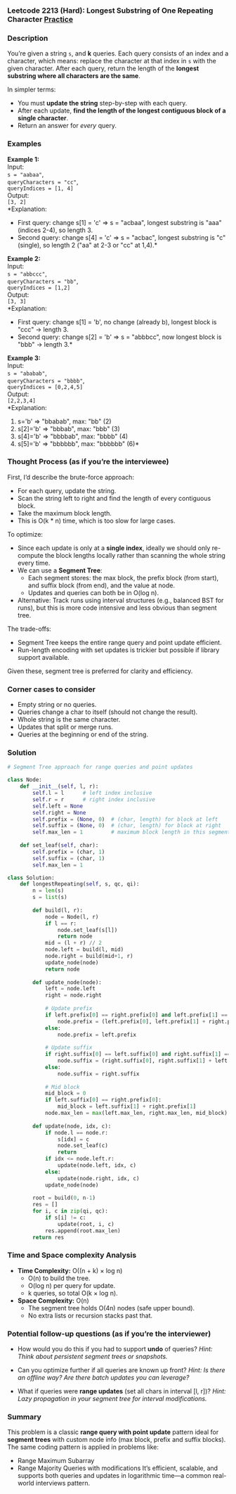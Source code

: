 ### Leetcode 2213 (Hard): Longest Substring of One Repeating Character [Practice](https://leetcode.com/problems/longest-substring-of-one-repeating-character)

### Description  
You’re given a string `s`, and **k** queries. Each query consists of an index and a character, which means: replace the character at that index in `s` with the given character. After each query, return the length of the **longest substring where all characters are the same**.  

In simpler terms:  
- You must **update the string** step-by-step with each query.  
- After each update, **find the length of the longest contiguous block of a single character**.  
- Return an answer for _every_ query.

### Examples  

**Example 1:**  
Input:  
`s = "aabaa"`,  
`queryCharacters = "cc"`,  
`queryIndices = [1, 4]`  
Output:  
`[3, 2]`  
*Explanation:  
- First query: change s[1] = 'c' ⇒ s = "acbaa", longest substring is "aaa" (indices 2-4), so length 3.
- Second query: change s[4] = 'c' ⇒ s = "acbac", longest substring is "c" (single), so length 2 ("aa" at 2-3 or "cc" at 1,4).*

**Example 2:**  
Input:  
`s = "abbccc"`,  
`queryCharacters = "bb"`,  
`queryIndices = [1,2]`  
Output:  
`[3, 3]`  
*Explanation:  
- First query: change s[1] = 'b', no change (already b), longest block is "ccc" → length 3.
- Second query: change s[2] = 'b' ⇒ s = "abbbcc", now longest block is "bbb" → length 3.*

**Example 3:**  
Input:  
`s = "ababab"`,  
`queryCharacters = "bbbb"`,  
`queryIndices = [0,2,4,5]`  
Output:  
`[2,2,3,4]`  
*Explanation:  
1. s='b' ⇒ "bbabab", max: "bb" (2)  
2. s[2]='b' ⇒ "bbbab", max: "bbb" (3)  
3. s[4]='b' ⇒ "bbbbab", max: "bbbb" (4)  
4. s[5]='b' ⇒ "bbbbbb", max: "bbbbbb" (6)*

### Thought Process (as if you’re the interviewee)  
First, I’d describe the brute-force approach:  
- For each query, update the string.
- Scan the string left to right and find the length of every contiguous block.
- Take the maximum block length.
- This is O(k \* n) time, which is too slow for large cases.

To optimize:  
- Since each update is only at a **single index**, ideally we should only re-compute the block lengths locally rather than scanning the whole string every time.
- We can use a **Segment Tree**:  
  - Each segment stores: the max block, the prefix block (from start), and suffix block (from end), and the value at node.
  - Updates and queries can both be in O(log n).
- Alternative: Track runs using interval structures (e.g., balanced BST for runs), but this is more code intensive and less obvious than segment tree.

The trade-offs:  
- Segment Tree keeps the entire range query and point update efficient.
- Run-length encoding with set updates is trickier but possible if library support available.

Given these, segment tree is preferred for clarity and efficiency.

### Corner cases to consider  
- Empty string or no queries.
- Queries change a char to itself (should not change the result).
- Whole string is the same character.
- Updates that split or merge runs.
- Queries at the beginning or end of the string.

### Solution

```python
# Segment Tree approach for range queries and point updates

class Node:
    def __init__(self, l, r):
        self.l = l      # left index inclusive
        self.r = r      # right index inclusive
        self.left = None
        self.right = None
        self.prefix = (None, 0)  # (char, length) for block at left
        self.suffix = (None, 0)  # (char, length) for block at right
        self.max_len = 1         # maximum block length in this segment
    
    def set_leaf(self, char):
        self.prefix = (char, 1)
        self.suffix = (char, 1)
        self.max_len = 1

class Solution:
    def longestRepeating(self, s, qc, qi):
        n = len(s)
        s = list(s)
        
        def build(l, r):
            node = Node(l, r)
            if l == r:
                node.set_leaf(s[l])
                return node
            mid = (l + r) // 2
            node.left = build(l, mid)
            node.right = build(mid+1, r)
            update_node(node)
            return node
        
        def update_node(node):
            left = node.left
            right = node.right
            
            # Update prefix
            if left.prefix[0] == right.prefix[0] and left.prefix[1] == left.r - left.l + 1:
                node.prefix = (left.prefix[0], left.prefix[1] + right.prefix[1])
            else:
                node.prefix = left.prefix
            
            # Update suffix
            if right.suffix[0] == left.suffix[0] and right.suffix[1] == right.r - right.l + 1:
                node.suffix = (right.suffix[0], right.suffix[1] + left.suffix[1])
            else:
                node.suffix = right.suffix
            
            # Mid block
            mid_block = 0
            if left.suffix[0] == right.prefix[0]:
                mid_block = left.suffix[1] + right.prefix[1]
            node.max_len = max(left.max_len, right.max_len, mid_block)
        
        def update(node, idx, c):
            if node.l == node.r:
                s[idx] = c
                node.set_leaf(c)
                return
            if idx <= node.left.r:
                update(node.left, idx, c)
            else:
                update(node.right, idx, c)
            update_node(node)
        
        root = build(0, n-1)
        res = []
        for i, c in zip(qi, qc):
            if s[i] != c:
                update(root, i, c)
            res.append(root.max_len)
        return res
```

### Time and Space complexity Analysis  

- **Time Complexity:** O((n + k) × log n)  
  - O(n) to build the tree.  
  - O(log n) per query for update.  
  - k queries, so total O(k × log n).
- **Space Complexity:** O(n)  
  - The segment tree holds O(4n) nodes (safe upper bound).
  - No extra lists or recursion stacks past that.

### Potential follow-up questions (as if you’re the interviewer)  

- How would you do this if you had to support **undo** of queries?
  *Hint: Think about persistent segment trees or snapshots.*
  
- Can you optimize further if all queries are known up front?
  *Hint: Is there an offline way? Are there batch updates you can leverage?*
  
- What if queries were **range updates** (set all chars in interval [l, r])?
  *Hint: Lazy propagation in your segment tree for interval modifications.*

### Summary
This problem is a classic **range query with point update** pattern ideal for **segment trees** with custom node info (max block, prefix and suffix blocks).  
The same coding pattern is applied in problems like:
- Range Maximum Subarray
- Range Majority Queries with modifications
It’s efficient, scalable, and supports both queries and updates in logarithmic time—a common real-world interviews pattern.